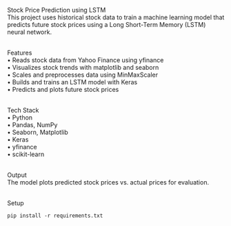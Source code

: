 Stock Price Prediction using LSTM<br>
This project uses historical stock data to train a machine learning model that predicts future stock prices using a Long Short-Term Memory (LSTM) neural network.<br><br>

Features<br>
• Reads stock data from Yahoo Finance using yfinance<br>
• Visualizes stock trends with matplotlib and seaborn<br>
• Scales and preprocesses data using MinMaxScaler<br>
• Builds and trains an LSTM model with Keras<br>
• Predicts and plots future stock prices<br><br>

Tech Stack<br>
• Python<br>
• Pandas, NumPy<br>
• Seaborn, Matplotlib<br>
• Keras<br>
• yfinance<br>
• scikit-learn<br><br>

Output<br>
The model plots predicted stock prices vs. actual prices for evaluation.<br><br>

Setup<br>
```
pip install -r requirements.txt
```
